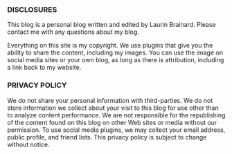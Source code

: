 ### DISCLOSURES

This blog is a personal blog written and edited by Laurin Brainard. Please contact me with any questions about my blog.

Everything on this site is my copyright. We use plugins that give you the ability to share the content, including my images. You can use the image on social media sites or your own blog, as long as there is attribution, including a link back to my website.

### PRIVACY POLICY

We do not share your personal information with third-parties. We do not store information we collect about your visit to this blog for use other than to analyze content performance. We are not responsible for the republishing of the content found on this blog on other Web sites or media without our permission. To use social media plugins, we may collect your email address, public profile, and friend lists. This privacy policy is subject to change without notice.